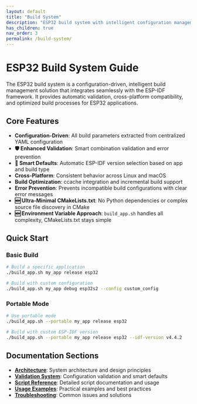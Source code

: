 ```yaml
---
layout: default
title: "Build System"
description: "ESP32 build system with intelligent configuration management, validation, and optimization"
has_children: true
nav_order: 3
permalink: /build-system/
---
```


# ESP32 Build System Guide

The ESP32 build system is a configuration-driven, intelligent build management solution that integrates seamlessly with the ESP-IDF framework. It provides automatic validation, cross-platform compatibility, and optimized build processes for ESP32 applications.

## Core Features

- **Configuration-Driven**: All build parameters extracted from centralized YAML configuration
- **🛡️ Enhanced Validation**: Smart combination validation and error prevention
- **🧠 Smart Defaults**: Automatic ESP-IDF version selection based on app and build type
- **Cross-Platform**: Consistent behavior across Linux and macOS
- **Build Optimization**: ccache integration and incremental build support
- **Error Prevention**: Prevents incompatible build configurations with clear error messages
- **🆕 Ultra-Minimal CMakeLists.txt**: No Python dependencies or complex source file discovery in CMake
- **🆕 Environment Variable Approach**: `build_app.sh` handles all complexity, CMakeLists.txt stays simple

## Quick Start

### Basic Build
```bash
# Build a specific application
./build_app.sh my_app release esp32

# Build with custom configuration
./build_app.sh my_app debug esp32s2 --config custom_config
```

### Portable Mode
```bash
# Use portable mode
./build_app.sh --portable my_app release esp32

# Build with custom ESP-IDF version
./build_app.sh --portable my_app release esp32 --idf-version v4.4.2
```

## Documentation Sections

- **[Architecture](architecture/)**: System architecture and design principles
- **[Validation System](validation/)**: Configuration validation and smart defaults
- **[Script Reference](script-reference/)**: Detailed script documentation and usage
- **[Usage Examples](usage-examples/)**: Practical examples and best practices
- **[Troubleshooting](troubleshooting/)**: Common issues and solutions



